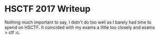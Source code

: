 # HSCTF 2017 Writeup
Nothing much important to say, I didn't do too well as I barely had time to spend on HSCTF. It coincided with my exams a little too closely and exams > ctf :c.